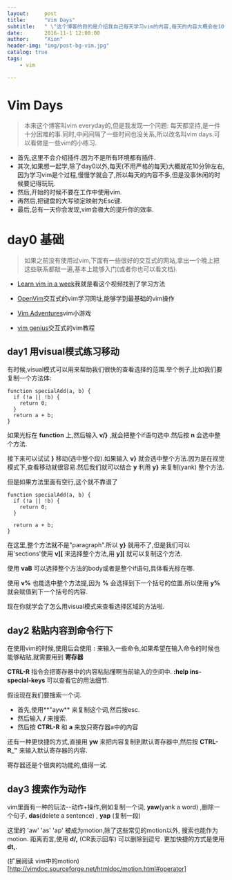 ```yaml
---
layout:     post
title:      "Vim Days"
subtitle:   " \"这个博客的目的是介绍我自己每天学习vim的内容,每天的内容大概会在10分钟左右,也不是每天都会写.积累vim的用法\""
date:       2016-11-1 12:00:00
author:     "Xion"
header-img: "img/post-bg-vim.jpg"
catalog: true
tags:
    - vim

---
```


# Vim Days
> 本来这个博客叫vim everyday的,但是我发现一个问题: 每天都坚持,是一件十分困难的事.同时,中间间隔了一些时间也没关系,所以改名叫vim days.可以看做是一些vim的小练习.

- 首先,这里不会介绍插件.因为不是所有环境都有插件.
- 其次,如果想一起学,除了day0以外,每天(不用严格的每天)大概就花10分钟左右,因为学习vim是个过程,慢慢学就会了,所以每天的内容不多,但是没事休闲的时候要记得玩玩.
- 然后,开始的时候不要在工作中使用vim.
- 再然后,把键盘的大写锁定映射为Esc键.
- 最后,总有一天你会发现,vim会极大的提升你的效率.

# day0 基础

>如果之前没有使用过vim,下面有一些很好的交互式的网站,拿出一个晚上把这些联系都敲一遍,基本上能够入门(或者你也可以看文档).

- [Learn vim in a week](https://www.youtube.com/watch?v=_NUO4JEtkDw)我就是看这个视频找到了学习方法

- [OpenVim](http://www.openvim.com/tutorial.html)交互式的vim学习网址,能够学到最基础的vim操作

- [Vim Adventures](http://vim-adventures.com/)vim小游戏

- [vim genius](http://vimgenius.com/)交互式的vim教程


## day1 用visual模式练习移动
有时候,visual模式可以用来帮助我们很快的查看选择的范围.举个例子,比如我们要复制一个方法体:

```
function specialAdd(a, b) {
  if (!a || !b) {
    return 0;
  }
  return a + b;
}
```
如果光标在 **function** 上,然后输入 **v/}** ,就会把整个if语句选中.然后按 **n** 会选中整个方法.

接下来可以试试 **}** 移动(选中整个段).如果输入 **v}** 就会选中整个方法.因为是在视觉模式下,查看移动就很容易.然后我们就可以结合 **y** 利用 **y}** 来复制(yank) 整个方法.

但是如果方法里面有空行,这个就不靠谱了

```
function specialAdd(a, b) {
  if (!a || !b) {
    return 0;
  }

  return a + b;
}
```

在这里,整个方法就不是"paragraph".所以 **y}** 就用不了,但是我们可以用'sections'使用 **v][** 来选择整个方法,用 **y][** 就可以复制这个方法.

使用 **vaB** 可以选择整个方法的body或者是整个if语句,具体看光标在哪.

使用 **v%** 也能选中整个方法提,因为 **%** 会选择到下一个括号的位置.所以使用 **y%** 就会赋值到下一个括号的内容.

现在你就学会了怎么用visual模式来查看选择区域的方法啦.



## day2 粘贴内容到命令行下

在使用vim的时候,使用后会使用 **:** 来输入一些命令,如果希望在输入命令的时候也能够粘贴,就需要用到 **寄存器**

**CTRL-R** 指令会把寄存器中的内容粘贴懂啊当前输入的空间中. **:help ins-special-keys** 可以查看它的用法细节.

假设现在我们要搜索一个词.
- 首先,使用**"ayw** 来复制这个词,然后按esc.  
- 然后输入 **/** 来搜索.  
- 然后按 **CTRL-R** 和 **a** 来放只寄存器a中的内容

还有一种更快捷的方式,直接用 **yw** 来把内容复制到默认寄存器中,然后按 **CTRL-R_"** 来输入默认寄存器的内容.

寄存器还是个很爽的功能的,值得一试.

## day3 搜索作为动作

vim里面有一种的玩法--动作+操作,例如复制一个词, **yaw**(yank a word) ,删除一个句子, **das**(delete a sentence) , **yap** (复制一段)

这里的 'aw' 'as' 'ap' 被成为motion,除了这些常见的motion以外, 搜索也能作为motion.
距离而言,使用 **d/,<CR>** (CR表示回车) 可以删除到逗号. 更加快捷的方式是使用 **dt,**.

(扩展阅读 vim中的motion)[http://vimdoc.sourceforge.net/htmldoc/motion.html#operator]
